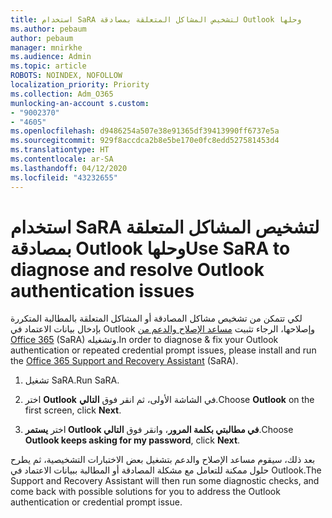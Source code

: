 ```yaml
---
title: استخدام SaRA لتشخيص المشاكل المتعلقة بمصادقة Outlook وحلها
ms.author: pebaum
author: pebaum
manager: mnirkhe
ms.audience: Admin
ms.topic: article
ROBOTS: NOINDEX, NOFOLLOW
localization_priority: Priority
ms.collection: Adm_O365
munlocking-an-account s.custom:
- "9002370"
- "4605"
ms.openlocfilehash: d9486254a507e38e91365df39413990ff6737e5a
ms.sourcegitcommit: 929f8accdca2b8e5be170e0fc8edd527581453d4
ms.translationtype: HT
ms.contentlocale: ar-SA
ms.lasthandoff: 04/12/2020
ms.locfileid: "43232655"
---
```

# <a name="use-sara-to-diagnose-and-resolve-outlook-authentication-issues"></a><span data-ttu-id="9d6cd-102">استخدام SaRA لتشخيص المشاكل المتعلقة بمصادقة Outlook وحلها</span><span class="sxs-lookup"><span data-stu-id="9d6cd-102">Use SaRA to diagnose and resolve Outlook authentication issues</span></span>

<span data-ttu-id="9d6cd-103">لكي تتمكن من تشخيص مشاكل المصادقة أو المشاكل المتعلقة بالمطالبة المتكررة بإدخال بيانات الاعتماد في Outlook وإصلاحها، الرجاء تثبيت [مساعد الإصلاح والدعم من Office 365](https://diagnostics.office.com/#/) (SaRA) وتشغيله.</span><span class="sxs-lookup"><span data-stu-id="9d6cd-103">In order to diagnose & fix your Outlook authentication or repeated credential prompt issues, please install and run the [Office 365 Support and Recovery Assistant](https://diagnostics.office.com/#/) (SaRA).</span></span>

1. <span data-ttu-id="9d6cd-104">تشغيل SaRA.</span><span class="sxs-lookup"><span data-stu-id="9d6cd-104">Run SaRA.</span></span>

2. <span data-ttu-id="9d6cd-105">اختر **Outlook** في الشاشة الأولى، ثم انقر فوق **التالي**.</span><span class="sxs-lookup"><span data-stu-id="9d6cd-105">Choose **Outlook** on the first screen, click **Next**.</span></span>

3. <span data-ttu-id="9d6cd-106">اختر **يستمر Outlook في مطالبتي بكلمة المرور**، وانقر فوق **التالي**.</span><span class="sxs-lookup"><span data-stu-id="9d6cd-106">Choose **Outlook keeps asking for my password**, click **Next**.</span></span>

<span data-ttu-id="9d6cd-107">بعد ذلك، سيقوم مساعد الإصلاح والدعم بتشغيل بعض الاختبارات التشخيصية، ثم يطرح حلول ممكنة للتعامل مع مشكلة المصادقة أو المطالبة ببيانات الاعتماد في Outlook.</span><span class="sxs-lookup"><span data-stu-id="9d6cd-107">The Support and Recovery Assistant will then run some diagnostic checks, and come back with possible solutions for you to address the Outlook authentication or credential prompt issue.</span></span>
